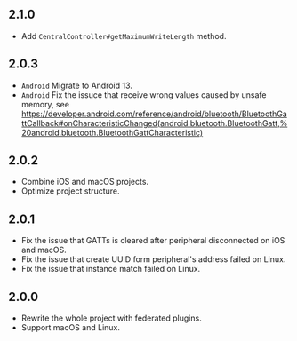 ## 2.1.0

- Add `CentralController#getMaximumWriteLength` method.

## 2.0.3

- `Android` Migrate to Android 13.
- `Android` Fix the issuce that receive wrong values caused by unsafe memory, see https://developer.android.com/reference/android/bluetooth/BluetoothGattCallback#onCharacteristicChanged(android.bluetooth.BluetoothGatt,%20android.bluetooth.BluetoothGattCharacteristic)

## 2.0.2

- Combine iOS and macOS projects.
- Optimize project structure.

## 2.0.1

- Fix the issue that GATTs is cleared after peripheral disconnected on iOS and macOS.
- Fix the issue that create UUID form peripheral's address failed on Linux.
- Fix the issue that instance match failed on Linux.

## 2.0.0

- Rewrite the whole project with federated plugins.
- Support macOS and Linux.
